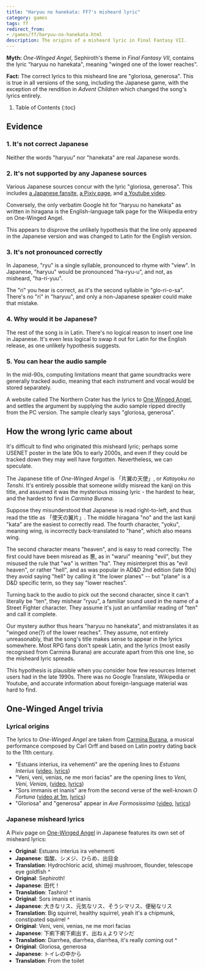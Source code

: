 ```yaml
---
title: "Haryuu no hanekata: FF7's misheard lyric"
category: games
tags: ff
redirect_from:
- /games/ff/haryuu-no-hanekata.html
description: The origins of a misheard lyric in Final Fantasy VII.
---
```


__Myth:__ _One-Winged Angel_, Sephiroth's theme in _Final Fantasy VII_, contains
the lyric "haryuu no hanekata", meaning "winged one of the lower reaches".

__Fact:__ The correct lyrics to this misheard line are "gloriosa, generosa".
This is true in all versions of the song, including the Japanese game, with the
exception of the rendition in _Advent Children_ which changed the song's lyrics
entirely.

1. Table of Contents
{:toc}

## Evidence

### 1. It's not correct Japanese

Neither the words "haryuu" nor "hanekata" are real Japanese words.

### 2. It's not supported by any Japanese sources

Various Japanese sources concur with the lyric "gloriosa, generosa". This
includes [a Japanese fansite](http://www.geocities.jp/lune_monogatari/boom/sephiroth.html), [a Pixiv page](https://dic.pixiv.net/a/%E7%89%87%E7%BF%BC%E3%81%AE%E5%A4%A9%E4%BD%BF), and [a Youtube video](https://www.youtube.com/watch?v=4cWuI1_pLpE&t=3m35s).

Conversely, the only verbatim Google hit for "haryuu no hanekata" as written in
hiragana is the English-language talk page for the Wikipedia entry on One-Winged
Angel.

This appears to disprove the unlikely hypothesis that the line only appeared in
the Japanese version and was changed to Latin for the English version.

### 3. It's not pronounced correctly

In Japanese, "ryu" is a single syllable, pronounced to rhyme with "view". In
Japanese, "haryuu" would be pronounced "ha-ryu-u", and not, as misheard,
"ha-ri-yuu".

The "ri" you hear is correct, as it's the second syllable in "glo-ri-o-sa".
There's no "ri" in "haryuu", and only a non-Japanese speaker could make that
mistake.

### 4. Why would it be Japanese?

The rest of the song is in Latin. There's no logical reason to insert one
line in Japanese. It's even less logical to swap it out for Latin for the
English release, as one unlikely hypothesis suggests.

### 5. You can hear the audio sample

In the mid-90s, computing limitations meant that game soundtracks were generally
tracked audio, meaning that each instrument and vocal would be stored
separately.

A website called The Northern Crater has the lyrics to
[One Winged Angel](http://archive.thegia.com/andrea/tnc/aod/owa.html),
and settles the argument by supplying the audio sample ripped directly from the
PC version. The sample clearly says "gloriosa, generosa".

## How the wrong lyric came about

It's difficult to find who originated this misheard lyric; perhaps some USENET
poster in the late 90s to early 2000s, and even if they could be tracked down
they may well have forgotten. Nevertheless, we can speculate.

The Japanese title of _One-Winged Angel_ is 「片翼の天使」, or _Katayoku no
Tenshi_.  It's entirely possible that someone wildly misread the kanji on this
title, and assumed it was the mysterious missing lyric - the hardest to hear,
and the hardest to find in _Carmina Burana_.

Suppose they misunderstood that Japanese is read right-to-left, and thus read
the title as 「使天の翼片」. The middle hiragana "no" and the last kanji "kata"
are the easiest to correctly read. The fourth character, "yoku", meaning wing,
is incorrectly back-translated to "hane", which also means wing.

The second character means "heaven", and is easy to read correctly. The first
could have been misread as 悪, as in "warui" meaning "evil", but they misused
the rule that "wa" is written "ha". They misinterpret this as "evil heaven", or
rather "hell", and as was popular in AD&D 2nd edition (late 90s) they avoid
saying "hell" by calling it "the lower planes" -- but "plane" is a D&D specific
term, so they say "lower reaches".

Turning back to the audio to pick out the second character, since it can't
literally be "ten", they mishear "ryuu", a familiar sound used in the name of
a Street Fighter character. They assume it's just an unfamiliar reading of "ten"
and call it complete.

Our mystery author thus hears "haryuu no hanekata", and mistranslates it as
"winged one(?) of the lower reaches". They assume, not entirely unreasonably,
that the song's title makes sense to appear in the lyrics somewhere. Most RPG
fans don't speak Latin, and the lyrics (most easily recognised from Carmina
Burana) are accurate apart from this one line, so the misheard lyric spreads.

This hypothesis is plausible when you consider how few resources Internet users
had in the late 1990s. There was no Google Translate, Wikipedia or Youtube, and
accurate information about foreign-language material was hard to find.

## One-Winged Angel trivia

### Lyrical origins

The lyrics to _One-Winged Angel_ are taken from [Carmina
Burana](https://la.wikisource.org/wiki/Carmina_Burana), a musical performance
composed by Carl Orff and based on Latin poetry dating back to the 11th century.

- "Estuans interius, ira vehementi" are the opening lines to
  _Estuans Interius_
  ([video](https://www.youtube.com/watch?v=dTxggoE48wk),
   [lyrics](https://la.wikisource.org/wiki/Estuans_interius))
- "Veni, veni, venias, ne me mori facias" are the opening lines to
  _Veni, Veni, Venias_,
  ([video](https://www.youtube.com/watch?v=9WgiAADbpOw),
   [lyrics](https://la.wikisource.org/wiki/Veni,_veni,_venias))
- "Sors immanis et inanis" are from the second verse of the well-known
  _O Fortuna_
  ([video at 1m](https://www.youtube.com/watch?v=UAMgFhi4-AI&t=1m0s),
   [lyrics](https://la.wikisource.org/wiki/Fortuna_Imperatrix_Mundi))
- "Gloriosa" and "generosa" appear in
  _Ave Formosissima_
  ([video](https://www.youtube.com/watch?v=kfkPA7dvtfk),
   [lyrics](https://la.wikisource.org/wiki/Ave_formosissima))

### Japanese misheard lyrics

A Pixiv page on [One-Winged Angel](https://dic.pixiv.net/a/%E7%89%87%E7%BF%BC%E3%81%AE%E5%A4%A9%E4%BD%BF)
in Japanese features its own set of misheard lyrics:

- __Original__: Estuans interius ira vehementi
- __Japanese__: 塩酸、シメジ、ひらめ、出目金
- __Translation__: Hydrochloric acid, shimeji mushroom, flounder, telescope eye
  goldfish
^
- __Original__: Sephiroth!
- __Japanese__: 田代！
- __Translation__: Tashiro!
^
- __Original__: Sors imanis et inanis
- __Japanese__: 大きなリス、元気なリス、そうシマリス、便秘なリス
- __Translation__: Big squirrel, healthy squirrel, yeah it's a chipmunk,
  constipated squirrel
^
- __Original__: Veni, veni, venias, ne me mori facias
- __Japanese__: 下痢下痢下痢出す、出ねぇよりマシだ
- __Translation__: Diarrhea, diarrhea, diarrhea, it's really coming out
^
- __Original__: Gloriosa, generosa
- __Japanese__: トイレの中から
- __Translation__: From the toilet
